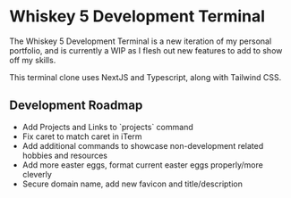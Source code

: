 # Whiskey 5 Development Terminal

The Whiskey 5 Development Terminal is a new iteration of my personal portfolio, and is currently a WIP as I flesh out new features to add to show off my skills. 

This terminal clone uses NextJS and Typescript, along with Tailwind CSS.

## Development Roadmap
<ul>
  <li>Add Projects and Links to `projects` command</li>
  <li>Fix caret to match caret in iTerm</li>
  <li>Add additional commands to showcase non-development related hobbies and resources</li>
  <li>Add more easter eggs, format current easter eggs properly/more cleverly</li>
  <li>Secure domain name, add new favicon and title/description</li>
</ul>
